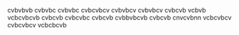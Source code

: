 
cvbvbvb
cvbvbc
cvbvbc
cvbcvbcv
cvbvbcv
cvbvbcv
cvbcvb
vcbvb
vcbcvbcvb
cvbcvb
cvbcvbc
cvbcvb
cvbbvbcvb
cvbcvb
cnvcvbnn
vcbcvbcv
cvbcvbcv
vcbcbcvb
